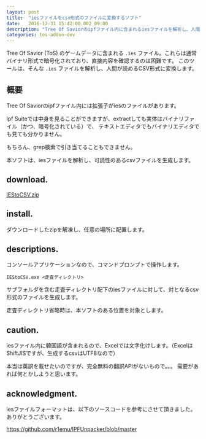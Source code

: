```yaml
---
layout: post
title:  "iesファイルをcsv形式のファイルに変換するソフト"
date:   2016-12-31 15:42:00.002 09:00
description: "Tree Of Saviorのipfファイル内に含まれるiesファイルを解析し、人間が可読なCSV形式のファイルに変換するコンソールアプリケーションを紹介します。"
categories: tos-addon-dev
---
```


Tree Of Savior (ToS) のゲームデータに含まれる `.ies` ファイル。これらは通常バイナリ形式で暗号化されており、直接内容を確認するのは困難です。
このツールは、そんな `.ies` ファイルを解析し、人間が読めるCSV形式に変換します。

<!--more-->

## 概要

Tree Of Saviorのipfファイル内には拡張子がiesのファイルがあります。

Ipf Suiteでは中身を見ることができますが、extractしても実体はバイナリファイル（かつ、暗号化されている）で、
テキストエディタでもバイナリエディタでも見ても分かりません。

もちろん、grep検索で引き当てることもできません。

本ソフトは、iesファイルを解析し、可読性のあるcsvファイルを生成します。 

## download.

[IEStoCSV.zip](https://www.dropbox.com/s/61977sy5a2b1nwl/IEStoCSV.zip?dl=0)

## install.

ダウンロードしたzipを解凍し、任意の場所に配置します。 

## descriptions.

コンソールアプリケーションなので、コマンドプロンプトで操作します。 

```
IEStoCSV.exe <走査ディレクトリ>
```

サブフォルダを含む走査ディレクトリ配下のiesファイルに対して、対となるcsv形式のファイルを生成します。

走査ディレクトリ省略時は、本ソフトのある位置を対象とします。 

## caution.

iesファイル内に韓国語が含まれるので、Excelでは文字化けします。（ExcelはShiftJISですが、生成するcsvはUTF8なので）

本当は英訳を載せたいのですが、完全無料の翻訳APIがないもので。。。 需要があれば何とかしようと思います。 

## acknowledgment.

iesファイルフォーマットは、以下のソースコードを参考にさせて頂きました。 ありがとうございます。

https://github.com/r1emu/IPFUnpacker/blob/master 
